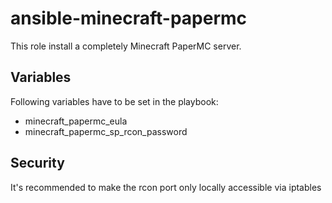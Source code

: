 # ansible-minecraft-papermc

This role install a completely Minecraft PaperMC server.

## Variables

Following variables have to be set in the playbook:

* minecraft_papermc_eula
* minecraft_papermc_sp_rcon_password

## Security

It's recommended to make the rcon port only locally accessible via iptables
